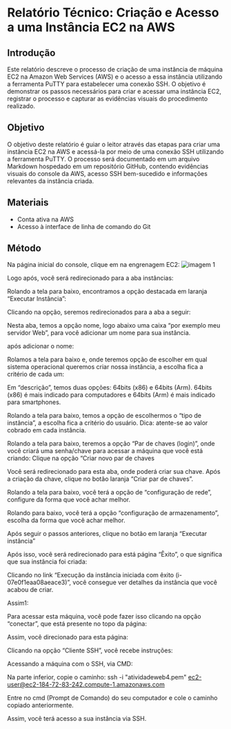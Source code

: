 # Relatório Técnico: Criação e Acesso a uma Instância EC2 na AWS

## Introdução

Este relatório descreve o processo de criação de uma instância de máquina EC2 na Amazon Web Services (AWS) e o acesso a essa instância utilizando a ferramenta PuTTY para estabelecer uma conexão SSH. O objetivo é demonstrar os passos necessários para criar e acessar uma instância EC2, registrar o processo e capturar as evidências visuais do procedimento realizado.

## Objetivo

O objetivo deste relatório é guiar o leitor através das etapas para criar uma instância EC2 na AWS e acessá-la por meio de uma conexão SSH utilizando a ferramenta PuTTY. O processo será documentado em um arquivo Markdown hospedado em um repositório GitHub, contendo evidências visuais do console da AWS, acesso SSH bem-sucedido e informações relevantes da instância criada.

## Materiais

- Conta ativa na AWS
- Acesso à interface de linha de comando do Git


## Método

Na página inicial do console, clique em na engrenagem EC2:
![imagem 1](<img width="363" alt="image" src="https://github.com/renanribeir0/Relatorio-tecnico-sobre-Acesso-SSH-no-EC2/assets/110369271/a5260d91-16e8-43ae-bf3e-b86ba496577b">)

Logo após, você será redirecionado para a aba instâncias:


Rolando a tela para baixo, encontramos a opção destacada em laranja “Executar Instância”:




Clicando na opção, seremos redirecionados para a aba a seguir:


Nesta aba, temos a opção nome, logo abaixo uma caixa “por exemplo meu servidor Web”, para você adicionar um nome para sua instância.


após adicionar o nome:


Rolamos a tela para baixo e, onde teremos opção de escolher em qual sistema operacional queremos criar nossa instância, a escolha fica a critério de cada um:



Em “descrição”, temos duas opções: 64bits (x86) e 64bits (Arm).  64bits (x86) é mais indicado para computadores e 64bits (Arm) é mais indicado para smartphones.


Rolando a tela para baixo, temos a opção de escolhermos o “tipo de instância”, a escolha fica a critério do usuário. Dica: atente-se ao valor cobrado em cada instância.
 

Rolando a tela para baixo, teremos a opção “Par de chaves (login)”, onde você criará uma senha/chave para acessar a máquina que você está criando: Clique na opção “Criar novo par de chaves  


Você será redirecionado para esta aba, onde poderá criar sua chave. Após a criação da chave, clique no botão laranja “Criar par de chaves”.



Rolando a tela para baixo, você terá a opção de  “configuração de rede”, configure da forma que você achar melhor.

Rolando para baixo, você terá a opção “configuração de armazenamento”, escolha da forma que você achar melhor.



Após seguir o passos anteriores, clique no botão em laranja “Executar instância”

Após isso, você será redirecionado para está página “Êxito”, o que significa que sua instância foi criada:










Clicando no link “Execução da instância iniciada com êxito (i-07e0f1eaa08aeace3)”, você consegue ver detalhes da instância que você acabou de criar.


Assim1: 







Para acessar esta máquina, você pode fazer isso clicando na opção “conectar”, que está presente no topo da página:








Assim, você direcionado para esta página:




Clicando na opção “Cliente SSH”, você recebe instruções:






























Acessando a máquina com o SSH, via CMD:

Na parte inferior, copie o caminho:  ssh -i "atividadeweb4.pem" ec2-user@ec2-184-72-83-242.compute-1.amazonaws.com 




Entre no cmd (Prompt de Comando) do seu computador e cole o caminho copiado anteriormente.




Assim, você terá acesso a sua instância via SSH.











































